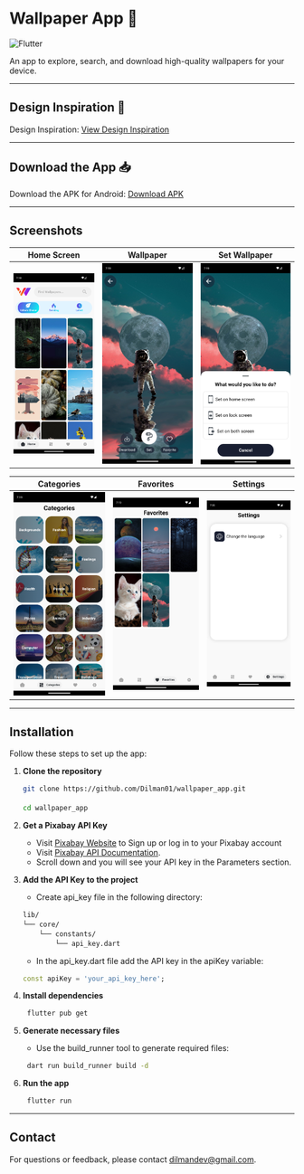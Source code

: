 # Wallpaper App 🎨

![Flutter](https://img.shields.io/badge/Flutter-%2302569B.svg?style=for-the-badge&logo=Flutter&logoColor=white)

An app to explore, search, and download high-quality wallpapers for your device.

---

## Design Inspiration 🎨

Design Inspiration: [View Design Inspiration](https://www.figma.com/community/file/1330738288338602030/4k-wallpapers-app-ui)

---

## Download the App 📥

Download the APK for Android: [Download APK](https://drive.google.com/file/d/1aAij7iNpnJ2jV4bsJC3d-zxs8TX9VBTK/view?usp=drivesdk)

---

## Screenshots

 Home Screen             | Wallpaper            | Set Wallpaper     
:------------------------:|:------------------------:|:------------------------:
 ![Home Screen](screenshots/home.png) | ![Wallpaper](screenshots/wallpaper.png) | ![Set Wallpaper](screenshots/set_wallpaper.png) 

 Categories             | Favorites      | Settings         
:------------------------:|:------------------------:|:------------------------:
 ![Categories](screenshots/categories.png) | ![Favorites](screenshots/favorites.png) | ![Settings](screenshots/settings.png) 
                      


---

## Installation

Follow these steps to set up the app:

1. **Clone the repository**
    ```bash
    git clone https://github.com/Dilman01/wallpaper_app.git

    cd wallpaper_app
    ```
2. **Get a Pixabay API Key**
   * Visit [Pixabay Website](https://pixabay.com/) to Sign up or log in to your Pixabay account
   * Visit [Pixabay API Documentation](https://pixabay.com/api/docs/).
   * Scroll down and you will see your API key in the Parameters section.
  

3. **Add the API Key to the project**
   * Create api_key file in the following directory:
    ```bash
    lib/
    └── core/
        └── constants/
            └── api_key.dart  
    ```
    * In the api_key.dart file add the API key in the apiKey variable:
    ```dart
    const apiKey = 'your_api_key_here';
    ```
   
4. **Install dependencies**
   ```bash
    flutter pub get
   ```
5. **Generate necessary files**
   * Use the build_runner tool to generate required files:
   ```bash
    dart run build_runner build -d 
   ```
6. **Run the app**
   ```bash
    flutter run
   ```
---

## Contact
For questions or feedback, please contact dilmandev@gmail.com.